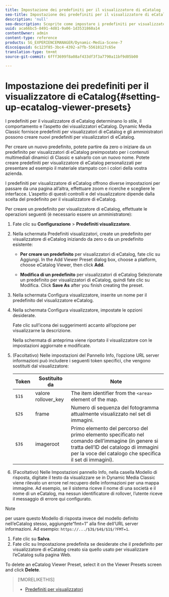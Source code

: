 ```yaml
---
title: Impostazione dei predefiniti per il visualizzatore di eCatalog
seo-title: Impostazione dei predefiniti per il visualizzatore di eCatalog
description: 'null'
seo-description: Scoprite come impostare i predefiniti per visualizzatori di eCatalog.
uuid: aca66bc5-8491-4d81-9a06-1d3531860a14
contentOwner: admin
content-type: reference
products: SG_EXPERIENCEMANAGER/Dynamic-Media-Scene-7
discoiquuid: 6c123f85-3bc4-4392-a7fb-55618127c65e
translation-type: tm+mt
source-git-commit: 6fff3699f8a08af433df3f3a7790a11bf9d05b00

---
```



# Impostazione dei predefiniti per il visualizzatore di eCatalog{#setting-up-ecatalog-viewer-presets}

I predefiniti per il visualizzatore di eCatalog determinano lo stile, il comportamento e l’aspetto dei visualizzatori eCatalog. Dynamic Media Classic fornisce predefiniti per visualizzatori di eCatalog e gli amministratori possono creare nuovi predefiniti per visualizzatori di eCatalog.

Per creare un nuovo predefinito, potete partire da zero o iniziare da un predefinito per visualizzatori di eCatalog preimpostato per i contenuti multimediali dinamici di Classic e salvarlo con un nuovo nome. Potete creare predefiniti per visualizzatore di eCatalog personalizzati per presentare ad esempio il materiale stampato con i colori della vostra azienda.

I predefiniti per visualizzatore di eCatalog offrono diverse impostazioni per passare da una pagina all’altra, effettuare zoom e ricerche e scegliere le interfacce. L’aspetto di questi controlli e del visualizzatore dipende dalla scelta del predefinito per il visualizzatore di eCatalog.

Per creare un predefinito per visualizzatore di eCatalog, effettuate le operazioni seguenti (è necessario essere un amministratore):

1. Fate clic su **Configurazione** &gt; **Predefiniti visualizzatore**.
1. Nella schermata Predefiniti visualizzatori, create un predefinito per visualizzatore di eCatalog iniziando da zero o da un predefinito esistente:

   * **Per creare un predefinito** per visualizzatori di eCatalog, fate clic su Aggiungi. In the Add Viewer Preset dialog box, choose a platform, choose eCatalog Viewer, then click **Add**.

   * **Modifica di un predefinito** per visualizzatori di eCatalog Selezionate un predefinito per visualizzatori di eCatalog, quindi fate clic su Modifica. Click **Save As** after you finish creating the preset.

1. Nella schermata Configura visualizzatore, inserite un nome per il predefinito del visualizzatore eCatalog.
1. Nella schermata Configura visualizzatore, impostate le opzioni desiderate.

   Fate clic sull’icona dei suggerimenti  accanto all’opzione per visualizzarne la descrizione.

   Nella schermata di anteprima viene riportato il visualizzatore con le impostazioni aggiornate e modificate.

1. (Facoltativo) Nelle impostazioni del Pannello Info, l’opzione URL server informazioni può includere i seguenti token specifici, che vengono sostituiti dal visualizzatore:

   | Token | Sostituito da | Note |
   |--- |--- |--- |
   | `$1$` | valore rollover_key | The item identifier from the `<area>` element of the map. |
   | `$2$` | frame | Numero di sequenza del fotogramma attualmente visualizzato nel set di immagini. |
   | `$3$` | imageroot | Primo elemento del percorso del primo elemento specificato nel comando dell’immagine (in genere si tratta dell’ID del catalogo di immagini per la voce del catalogo che specifica il set di immagini). |

1. (Facoltativo) Nelle Impostazioni pannello Info, nella casella Modello di risposta, digitate il testo da visualizzare se in Dynamic Media Classic viene rilevato un errore nel recupero delle informazioni per una mappa immagine. Ad esempio, se il sistema riceve il nome di una società e il nome di un eCatalog, ma nessun identificatore di rollover, l’utente riceve il messaggio di errore qui configurato.

>[!NOTE]
>
>per usare questo Modello di risposta invece del modello definito nell’eCatalog stesso, aggiungete“fmt=1” alla fine dell’URL server informazioni. Ad esempio: `https://.../$3$/$4$/$1$/?FMT=1`.

1. Fate clic su **Salva**.
1. Fate clic su Impostazione predefinita se desiderate che il predefinito per visualizzatore di eCatalog creato sia quello usato per visualizzare l’eCatalog sulla pagina Web.

To delete an eCatalog Viewer Preset, select it on the Viewer Presets screen and click **Delete**.

>[!MORELIKETHIS]
>
>* [Predefiniti per visualizzatori](application-setup.md#viewer_presets)

